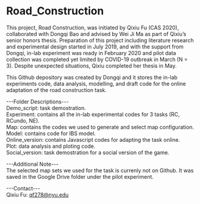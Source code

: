 # Road_Construction

This project, Road Construction, was initiated by Qixiu Fu (CAS 2020), collaborated with Dongqi Bao and advised by Wei Ji Ma as part of Qixiu’s senior honors thesis. Preparation of this project including literature research and experimental design started in July 2019, and with the support from Dongqi, in-lab experiment was ready in February 2020 and pilot data collection was completed yet limited by COVID-19 outbreak in March (N = 3). Despite unexpected situations, Qixiu completed her thesis in May. 

This Github depository was created by Dongqi and it stores the in-lab experiments code, data analysis, modelling, and draft code for the online adaptation of the road construction task.

---Folder Descriptions---  
Demo_script: task demostration.   
Experiment: contains all the in-lab experimental codes for 3 tasks (RC, RCundo, NE).  
Map: contains the codes we used to generate and select map configuration.   
Model: contains code for IBS model.  
Online_version: contains Javascript codes for adapting the task online.  
Plot: data analysis and ploting code.  
Social_version: task demostration for a social version of the game.  

---Additional Note---  
The selected map sets we used for the task is currenly not on Github. It was saved in the Google Drive folder under the pilot experiment.  

---Contact---  
Qixiu Fu: qf278@nyu.edu  
